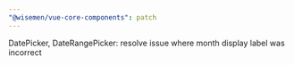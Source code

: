 ```yaml
---
"@wisemen/vue-core-components": patch
---
```


DatePicker, DateRangePicker: resolve issue where month display label was incorrect
